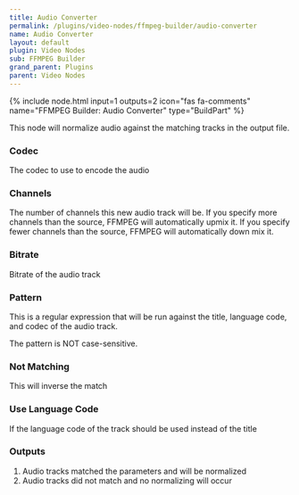 ```yaml
---
title: Audio Converter
permalink: /plugins/video-nodes/ffmpeg-builder/audio-converter
name: Audio Converter
layout: default
plugin: Video Nodes
sub: FFMPEG Builder
grand_parent: Plugins
parent: Video Nodes
---
```


{% include node.html input=1 outputs=2 icon="fas fa-comments" name="FFMPEG Builder: Audio Converter" type="BuildPart" %}

This node will normalize audio against the matching tracks in the output file.

### Codec
The codec to use to encode the audio

### Channels
The number of channels this new audio track will be.
If you specify more channels than the source, FFMPEG will automatically upmix it.
If you specify fewer channels than the source, FFMPEG will automatically down mix it.

### Bitrate
Bitrate of the audio track

### Pattern
This is a regular expression that will be run against the title, language code, and codec of the audio track.

The pattern is NOT case-sensitive.

### Not Matching
This will inverse the match

### Use Language Code
If the language code of the track should be used instead of the title

### Outputs
1. Audio tracks matched the parameters and will be normalized
2. Audio tracks did not match and no normalizing will occur